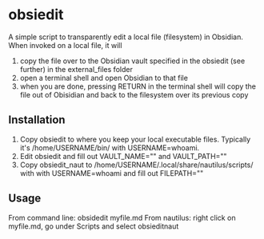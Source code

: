 # obsiedit
A simple script to transparently edit a local file (filesystem) in Obsidian. When invoked on a local file, it will
1. copy the file over to the Obsidian vault specified in the obsiedit (see further) in the external_files folder
2. open a terminal shell and open Obsidian to that file
3. when you are done, pressing RETURN in the terminal shell will copy the file out of Obisidian and back to the filesystem over its previous copy

## Installation
1) Copy obsiedit to where you keep your local executable files. Typically it's /home/USERNAME/bin/ with
USERNAME=whoami.
2) Edit obsiedit and fill out VAULT_NAME="" and VAULT_PATH=""
3) Copy obsiedit_naut to /home/USERNAME/.local/share/nautilus/scripts/ with with
USERNAME=whoami and fill out FILEPATH=""

## Usage
From command line:
obsidedit myfile.md
From nautilus:
right click on myfile.md, go under Scripts and select obsieditnaut
